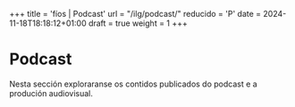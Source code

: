 +++
title = 'fíos | Podcast'
url = "/ilg/podcast/"
reducido = 'P'
date = 2024-11-18T18:18:12+01:00
draft = true
weight = 1
+++

# Podcast

Nesta sección exploraranse os contidos publicados do podcast e a produción audiovisual.